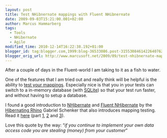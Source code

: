 ```yaml
---
layout: post
title: Test NHibnernate mappings with Fluent NHibnernate
date: 2009-09-03T15:21:00.001+02:00
author: Marcus Hammarberg
tags:
  - Tools
  - NHibernate
  - Agile
modified_time: 2010-12-14T16:22:38.192+01:00
blogger_id: tag:blogger.com,1999:blog-36533086.post-3155308461422640762
blogger_orig_url: http://www.marcusoft.net/2009/09/test-nhibnernate-mappings-with-fluent.html
---
```



After a couple of days in the Fluent-world I am taking to it as a fish
to water.

One of the features that I am tried out and really think will be helpful
is the ability to <a
href="http://wiki.fluentnhibernate.org/Persistence_specification_testing"
target="_blank">test your mappings</a>. Especially nice is that you in
your tests can switch to a in-memory database (with
<a href="http://www.sqlite.org/" target="_blank">SQLite</a>) so that
your test run faster, and without having to setup a database.

I found a good introduction to
<a href="https://www.hibernate.org/343.html"
target="_blank">NHibernate</a> and
<a href="http://fluentnhibernate.org/" target="_blank">Fluent
NHibernate</a> by the
<a href="http://blogs.hibernatingrhinos.com" target="_blank">Hibernating
Rhino</a> Gabriel Schenker that also introduces mapping testing. Read it
<a
href="http://dotnetslackers.com/articles/ado_net/Your-very-first-NHibernate-application-Part-1.aspx"
target="_blank">here</a> (part <a
href="http://dotnetslackers.com/articles/ado_net/Your-very-first-NHibernate-application-Part-1.aspx"
target="_blank">1</a>, <a
href="http://dotnetslackers.com/articles/ado_net/Your-very-first-NHibernate-application-Part-2.aspx"
target="_blank">2</a> and <a
href="http://dotnetslackers.com/articles/ado_net/Your-very-first-NHibernate-application-Part-3.aspx"
target="_blank">3</a>).

Love this quote by the way: “*if you continue to implement your own data
access code you are stealing (money) from your customer*”
